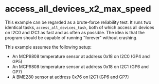 # access_all_devices_x2_max_speed

This example can be regarded as a brute-force reliability test. It runs two
identical tasks, `access_all_devices_task`, both of which access all devices
on I2C0 and I2C1 as fast and as often as possible. The idea is that the
program should be capable of running "forever" without crashing.

This example assumes the following setup:

- An MCP9808 temperature sensor at address 0x18 on I2C0 (GP4 and GP5)
- An MCP9808 temperature sensor at address 0x18 on I2C1 (GP6 and GP7)
- A BME280 sensor at address 0x76 on I2C1 (GP6 and GP7)

